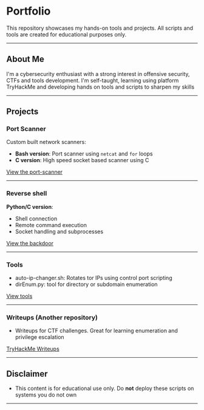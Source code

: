 # Portfolio

This repository showcases my hands-on tools and projects. All scripts and tools are created for educational purposes only.

---

## About Me

I'm a cybersecurity enthusiast with a strong interest in offensive security, CTFs and tools development. I'm self-taught, learning using platform TryHackMe and developing hands on tools and scripts to sharpen my skills

---

## Projects

### Port Scanner
Custom built network scanners:
- **Bash version**: Port scanner using `netcat` and `for` loops  
- **C version**: High speed socket based scanner using C

 [View the port-scanner](./port-scanner)

---

### Reverse shell
**Python/C version**:
- Shell connection  
- Remote command execution  
- Socket handling and subprocesses

 [View the backdoor](./backdoor)

---

### Tools

- auto-ip-changer.sh: Rotates tor IPs using control port scripting
- dirEnum.py: tool for directory or subdomain enumeration

 [View tools](./tools)
 
---
### Writeups (Another repository)

- Writeups for CTF challenges. Great for learning enumeration and privilege escalation

 [TryHackMe Writeups](https://github.com/xorandd/TryHackMe-Write-Ups)

---

## Disclaimer

- This content is for educational use only. Do **not** deploy these scripts on systems you do not own

---
